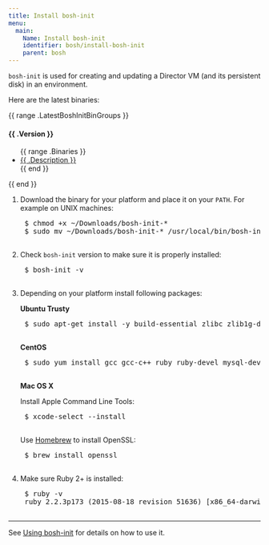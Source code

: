 ```yaml
---
title: Install bosh-init
menu:
  main:
    Name: Install bosh-init
    identifier: bosh/install-bosh-init
    parent: bosh
---
```


`bosh-init` is used for creating and updating a Director VM (and its persistent disk) in an environment.

Here are the latest binaries:

<div class="well">
	{{ range .LatestBoshInitBinGroups }}
		<h4>{{ .Version }}</h4>
		<ul>
			{{ range .Binaries }}
				<li><a {{ href .URL }}>{{ .Description }}</a></li>
			{{ end }}
		</ul>
	{{ end }}
</div>

1. Download the binary for your platform and place it on your `PATH`. For example on UNIX machines:

	<pre class="terminal">
	$ chmod +x ~/Downloads/bosh-init-*
	$ sudo mv ~/Downloads/bosh-init-* /usr/local/bin/bosh-init
	</pre>

1. Check `bosh-init` version to make sure it is properly installed:

	<pre class="terminal">
	$ bosh-init -v
	</pre>

1. Depending on your platform install following packages:

	**Ubuntu Trusty**

	<pre class="terminal">
	$ sudo apt-get install -y build-essential zlibc zlib1g-dev ruby ruby-dev openssl libxslt-dev libxml2-dev libssl-dev libreadline6 libreadline6-dev libyaml-dev libsqlite3-dev sqlite3
	</pre>

	**CentOS**

	<pre class="terminal">
	$ sudo yum install gcc gcc-c++ ruby ruby-devel mysql-devel postgresql-devel postgresql-libs sqlite-devel libxslt-devel libxml2-devel yajl-ruby patch
	</pre>

	**Mac OS X**

	Install Apple Command Line Tools:
	<pre class="terminal">
	$ xcode-select --install
	</pre>

	Use [Homebrew](http://brew.sh) to install OpenSSL:
	<pre class="terminal">
	$ brew install openssl
	</pre>

1. Make sure Ruby 2+ is installed:

	<pre class="terminal">
	$ ruby -v
	ruby 2.2.3p173 (2015-08-18 revision 51636) [x86_64-darwin14]
	</pre>

---
See [Using bosh-init](using-bosh-init.html) for details on how to use it.
